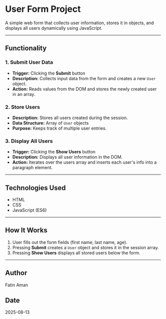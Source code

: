 # User Form Project

A simple web form that collects user information, stores it in objects, and displays all users dynamically using JavaScript.

---

## Functionality

### 1. Submit User Data
- **Trigger:** Clicking the **Submit** button  
- **Description:** Collects input data from the form and creates a new `User` object.  
- **Action:** Reads values from the DOM and stores the newly created user in an array.

### 2. Store Users
- **Description:** Stores all users created during the session.  
- **Data Structure:** Array of `User` objects  
- **Purpose:** Keeps track of multiple user entries.

### 3. Display All Users
- **Trigger:** Clicking the **Show Users** button  
- **Description:** Displays all user information in the DOM.  
- **Action:** Iterates over the users array and inserts each user's info into a paragraph element.

---

## Technologies Used
- HTML
- CSS
- JavaScript (ES6)

---

## How It Works
1. User fills out the form fields (first name, last name, age).  
2. Pressing **Submit** creates a `User` object and stores it in the session array.  
3. Pressing **Show Users** displays all stored users below the form.

---

## Author
Fatin Aman

## Date
2025-08-13
